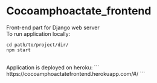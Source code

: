 # Cocoamphoactate_frontend
Front-end part for Django web server <br />
To run application locally: <br />
```
cd path/to/project/dir/
npm start
```
<br />
Application is deployed on heroku:
```
https://cocoamphoactatefrontend.herokuapp.com/#/
```
